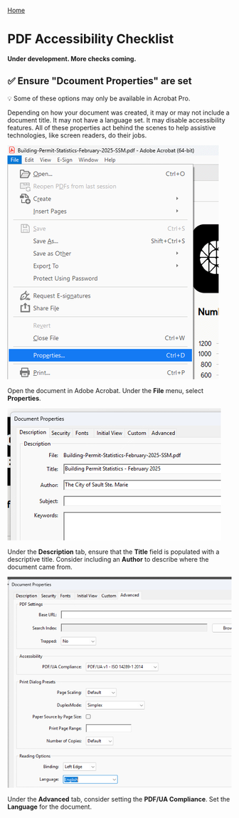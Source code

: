 [Home](https://cityssm.github.io/accessibility-toolbox/)

# PDF Accessibility Checklist

**Under development. More checks coming.**

## ✅ Ensure "Dcoument Properties" are set

💡 Some of these options may only be available in Acrobat Pro.

Depending on how your document was created, it may or may not include a document title.
It may not have a language set. It may disable accessibility features.
All of these properties act behind the scenes to help assistive technologies,
like screen readers, do their jobs.

![Adobe Acrobat File Menu](./acrobatPropertiesMenu.png)

Open the document in Adobe Acrobat.
Under the **File** menu, select **Properties**.

![Document Properties](./acrobatProperties.png)

Under the **Description** tab, ensure that the **Title** field is populated
with a descriptive title. Consider including an **Author** to describe
where the document came from.

![Advanced Document Properties](./acrobatPropertiesAdvanced.png)

Under the **Advanced** tab, consider setting the **PDF/UA Compliance**.
Set the **Language** for the document.
